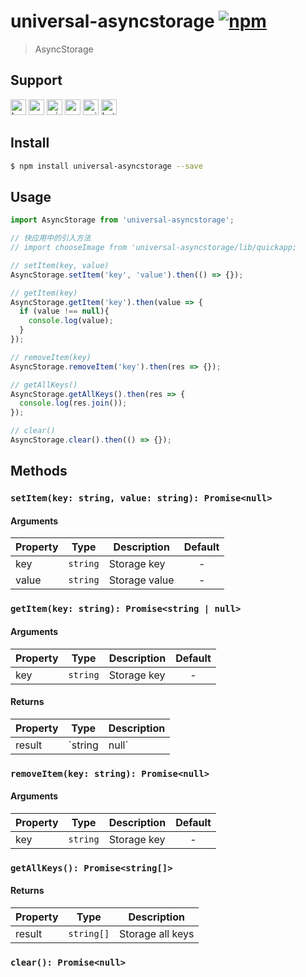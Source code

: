 # universal-asyncstorage [![npm](https://img.shields.io/npm/v/universal-asyncstorage.svg)](https://www.npmjs.com/package/universal-asyncstorage)

> AsyncStorage

## Support

<img alt="browser" src="https://gw.alicdn.com/tfs/TB1uYFobGSs3KVjSZPiXXcsiVXa-200-200.svg" width="25px" height="25px" /> <img alt="weex" src="https://gw.alicdn.com/tfs/TB1jM0ebMaH3KVjSZFjXXcFWpXa-200-200.svg" width="25px" height="25px" /> <img alt="miniApp" src="https://gw.alicdn.com/tfs/TB1bBpmbRCw3KVjSZFuXXcAOpXa-200-200.svg" width="25px" height="25px" /> <img alt="wechatMiniprogram" src="https://img.alicdn.com/tfs/TB1slcYdxv1gK0jSZFFXXb0sXXa-200-200.svg" width="25px" height="25px"> <img alt="quickApp" src="https://gw.alicdn.com/tfs/TB1MP7EwQT2gK0jSZPcXXcKkpXa-200-200.svg" width="25px" height="25px"> <img alt="bytedanceMicroApp" src="https://gw.alicdn.com/tfs/TB1jFtVzO_1gK0jSZFqXXcpaXXa-200-200.svg" width="25px" height="25px">

## Install

```bash
$ npm install universal-asyncstorage --save
```

## Usage

```js
import AsyncStorage from 'universal-asyncstorage';

// 快应用中的引入方法
// import chooseImage from 'universal-asyncstorage/lib/quickapp;

// setItem(key, value)
AsyncStorage.setItem('key', 'value').then(() => {});

// getItem(key)
AsyncStorage.getItem('key').then(value => {
  if (value !== null){
    console.log(value);
  }
});

// removeItem(key)
AsyncStorage.removeItem('key').then(res => {});

// getAllKeys()
AsyncStorage.getAllKeys().then(res => {
  console.log(res.join());
});

// clear()
AsyncStorage.clear().then(() => {});
```

## Methods

### `setItem(key: string, value: string): Promise<null>`

#### Arguments
| Property | Type     | Description   | Default |
| -------- | -------- | ------------- | :-----: |
| key      | `string` | Storage key   |    -    |
| value    | `string` | Storage value |    -    |

### `getItem(key: string): Promise<string | null>`

#### Arguments
| Property | Type     | Description | Default |
| -------- | -------- | ----------- | :-----: |
| key      | `string` | Storage key |    -    |

#### Returns
| Property | Type            | Description   |
| -------- | --------------- | ------------- |
| result   | `string | null` | Storage value |

### `removeItem(key: string): Promise<null>`

#### Arguments
| Property | Type     | Description | Default |
| -------- | -------- | ----------- | :-----: |
| key      | `string` | Storage key |    -    |

### `getAllKeys(): Promise<string[]>`

#### Returns
| Property | Type       | Description      |
| -------- | ---------- | ---------------- |
| result   | `string[]` | Storage all keys |

### `clear(): Promise<null>`
